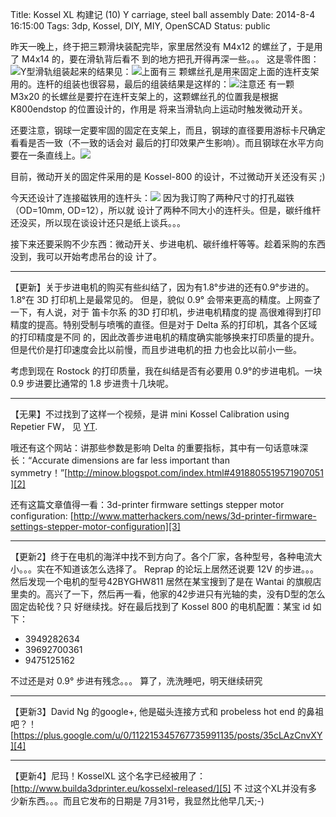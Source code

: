Title: Kossel XL 构建记 (10) Y carriage, steel ball assembly
Date: 2014-8-4 16:15:00
Tags: 3dp, Kossel, DIY, MIY, OpenSCAD
Status: public

昨天一晚上，终于把三颗滑块装配完毕，家里居然没有 M4x12 的螺丝了，于是用了 M4x14 的，要在滑轨背后看不
到的地方把孔开得再深一些。。。 这是零件图：![][image-1]Y型滑轨组装起来的结果见：![][image-2]上面有三
颗螺丝孔是用来固定上面的连杆支架用的。连杆的组装也很容易，最后的组装结果是这样的：![][image-3]注意还
有一颗 M3x20 的长螺丝是要拧在连杆支架上的，这颗螺丝孔的位置我是根据 K800endstop 的位置设计的，作用是
将来当滑轨向上运动时触发微动开关。

还要注意，钢球一定要牢固的固定在支架上，而且，钢球的直径要用游标卡尺确定看看是否一致（不一致的话会对
最后的打印效果产生影响）。而且钢球在水平方向要在一条直线上。![][image-4]

目前，微动开关的固定件采用的是 Kossel-800 的设计，不过微动开关还没有买 ;)

今天还设计了连接磁铁用的连杆头：![][image-5] 因为我订购了两种尺寸的打孔磁铁（OD=10mm, OD=12），所以就
设计了两种不同大小的连杆头。但是，碳纤维杆还没买，所以现在谈设计还只是纸上谈兵。。。

接下来还要采购不少东西：微动开关、步进电机、碳纤维杆等等。趁着采购的东西没到，我可以开始考虑吊台的设
计了。

----

【更新】关于步进电机的购买有些纠结了，因为有1.8°步进的还有0.9°步进的。1.8°在 3D 打印机上是最常见的。
但是，貌似 0.9° 会带来更高的精度。上网查了一下，有人说，对于 笛卡尔系 的3D 打印机，步进电机精度的提
高很难得到打印精度的提高。特别受制与喷嘴的直径。但是对于 Delta 系的打印机，其各个区域的打印精度是不同
的，因此改善步进电机的精度确实能够换来打印质量的提升。但是代价是打印速度会比以前慢，而且步进电机的扭
力也会比以前小一些。

考虑到现在 Rostock 的打印质量，我在纠结是否有必要用 0.9°的步进电机。一块 0.9 步进要比通常的 1.8 步进贵十几块呢。

----

【无果】不过找到了这样一个视频，是讲 mini Kossel Calibration using Repetier FW， 见 [YT][1]. 

哦还有这个网站：讲那些参数是影响 Delta 的重要指标，其中有一句话意味深长：“Accurate dimensions are
far less important than symmetry！”[http://minow.blogspot.com/index.html#4918805519571907051][2]

还有这篇文章值得一看：3d-printer firmware settings stepper motor configuration:
[http://www.matterhackers.com/news/3d-printer-firmware-settings-stepper-motor-configuration][3]

----

【更新2】终于在电机的海洋中找不到方向了。各个厂家，各种型号，各种电流大小。。。实在不知道该怎么选择了。
Reprap 的论坛上居然还说要 12V 的步进。。。然后发现一个电机的型号42BYGHW811 居然在某宝搜到了是在
Wantai 的旗舰店里卖的。高兴了一下，然后再一看，他家的42步进只有光轴的卖，没有D型的怎么固定齿轮伐？只
好继续找。好在最后找到了 Kossel 800 的电机配置：某宝 id 如下：

- 3949282634
- 39692700361
- 9475125162

不过还是对 0.9° 步进有残念。。。 算了，洗洗睡吧，明天继续研究

----

【更新3】David Ng 的google+, 他是磁头连接方式和 probeless hot end 的鼻祖吧？！
[https://plus.google.com/u/0/112215345767735991135/posts/35cLAzCnvXY][4]

----

【更新4】尼玛！KosselXL 这个名字已经被用了：[http://www.builda3dprinter.eu/kosselxl-released/][5] 不
过这个XL并没有多少新东西。。。而且它发布的日期是 7月31号，我显然比他早几天;-)


[1]:	https://www.youtube.com/watch?v=uDB4hE6nyYI
[2]:	http://minow.blogspot.com/index.html#4918805519571907051
[3]:	http://www.matterhackers.com/news/3d-printer-firmware-settings-stepper-motor-configuration
[4]:	https://plus.google.com/u/0/112215345767735991135/posts/35cLAzCnvXY
[5]:	http://www.builda3dprinter.eu/kosselxl-released/

[image-1]:	/3DP/_images/DSC00408.jpg
[image-2]:	/3DP/_images/DSC00409.jpg
[image-3]:	/3DP/_images/DSC00410.jpg
[image-4]:	/3DP/_images/DSC00412.jpg
[image-5]:	/3DP/_images/JointConnector.png
